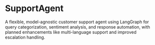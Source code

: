# SupportAgent
A flexible, model-agnostic customer support agent using LangGraph for query categorization, sentiment analysis, and response automation, with planned enhancements like multi-language support and improved escalation handling.  
